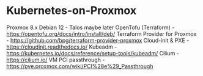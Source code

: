 # Kubernetes-on-Proxmox
Proxmox 8.x
Debian 12 -  Talos maybe later
OpenTofu (Terraform) - https://opentofu.org/docs/intro/install/deb/
Terraform Provider for Proxmox - https://github.com/bpg/terraform-provider-proxmox
Cloud-init & PXE - https://cloudinit.readthedocs.io/
Kubeadm - https://kubernetes.io/docs/reference/setup-tools/kubeadm/
Cilium - https://cilium.io/
VM PCI passthrough - https://pve.proxmox.com/wiki/PCI%28e%29_Passthrough

